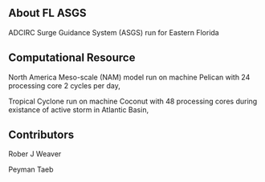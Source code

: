 ## About FL ASGS

ADCIRC Surge Guidance System (ASGS) run for Eastern Florida

## Computational Resource

North America Meso-scale (NAM) model run on machine Pelican with 24 processing core 2 cycles per day, 

Tropical Cyclone run on machine Coconut with 48 processing cores during existance of active storm in Atlantic Basin,

## Contributors

Rober J Weaver                                            

Peyman Taeb 

